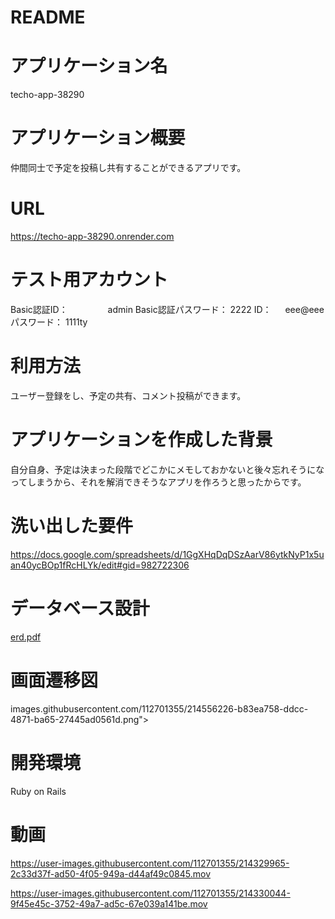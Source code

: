 # README

# アプリケーション名
techo-app-38290

# アプリケーション概要
仲間同士で予定を投稿し共有することができるアプリです。

# URL
https://techo-app-38290.onrender.com

# テスト用アカウント
Basic認証ID：   　　　　 admin
Basic認証パスワード： 2222
ID：     　 eee@eee
パスワード： 1111ty

# 利用方法
ユーザー登録をし、予定の共有、コメント投稿ができます。

# アプリケーションを作成した背景
自分自身、予定は決まった段階でどこかにメモしておかないと後々忘れそうになってしまうから、それを解消できそうなアプリを作ろうと思ったからです。

# 洗い出した要件
https://docs.google.com/spreadsheets/d/1GgXHqDqDSzAarV86ytkNyP1x5uan40ycBOp1fRcHLYk/edit#gid=982722306

# データベース設計
[erd.pdf](https://github.com/HoneyTgs/techo_38290/files/10498980/erd.pdf)

# 画面遷移図
images.githubusercontent.com/112701355/214556226-b83ea758-ddcc-4871-ba65-27445ad0561d.png">


# 開発環境
Ruby on Rails

# 動画

https://user-images.githubusercontent.com/112701355/214329965-2c33d37f-ad50-4f05-949a-d44af49c0845.mov

https://user-images.githubusercontent.com/112701355/214330044-9f45e45c-3752-49a7-ad5c-67e039a141be.mov





